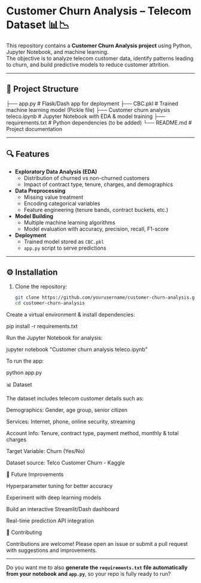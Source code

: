 # Customer Churn Analysis – Telecom Dataset 📊📉

This repository contains a **Customer Churn Analysis project** using Python, Jupyter Notebook, and machine learning.  
The objective is to analyze telecom customer data, identify patterns leading to churn, and build predictive models to reduce customer attrition.

---

## 📂 Project Structure

├── app.py # Flask/Dash app for deployment
├── CBC.pkl # Trained machine learning model (Pickle file)
├── Customer churn analysis teleco.ipynb # Jupyter Notebook with EDA & model training
├── requirements.txt # Python dependencies (to be added)
└── README.md # Project documentation


---

## 🔍 Features

- **Exploratory Data Analysis (EDA)**
  - Distribution of churned vs non-churned customers
  - Impact of contract type, tenure, charges, and demographics
- **Data Preprocessing**
  - Missing value treatment
  - Encoding categorical variables
  - Feature engineering (tenure bands, contract buckets, etc.)
- **Model Building**
  - Multiple machine learning algorithms
  - Model evaluation with accuracy, precision, recall, F1-score
- **Deployment**
  - Trained model stored as `CBC.pkl`
  - `app.py` script to serve predictions

---

## ⚙️ Installation

1. Clone the repository:
   ```bash
   git clone https://github.com/yourusername/customer-churn-analysis.git
   cd customer-churn-analysis
Create a virtual environment & install dependencies:

pip install -r requirements.txt


Run the Jupyter Notebook for analysis:

jupyter notebook "Customer churn analysis teleco.ipynb"


To run the app:

python app.py


📊 Dataset

The dataset includes telecom customer details such as:

Demographics: Gender, age group, senior citizen

Services: Internet, phone, online security, streaming

Account Info: Tenure, contract type, payment method, monthly & total charges

Target Variable: Churn (Yes/No)

Dataset source: Telco Customer Churn - Kaggle



🚀 Future Improvements

Hyperparameter tuning for better accuracy

Experiment with deep learning models

Build an interactive Streamlit/Dash dashboard

Real-time prediction API integration



🤝 Contributing

Contributions are welcome!
Please open an issue or submit a pull request with suggestions and improvements.




---

Do you want me to also **generate the `requirements.txt` file automatically from your notebook and `app.py`**, so your repo is fully ready to run?

